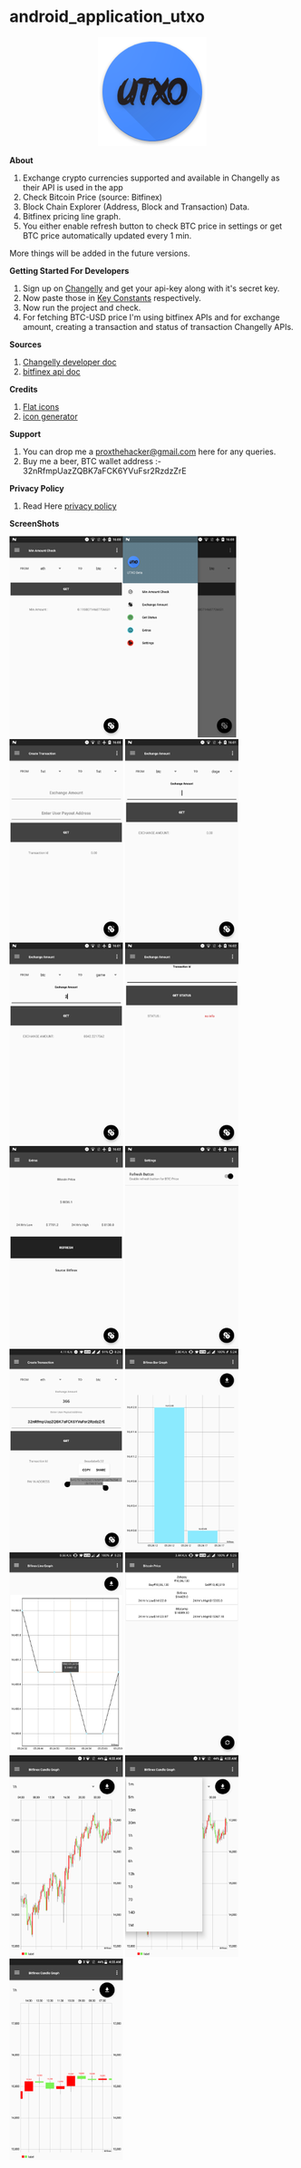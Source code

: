 # android_application_utxo 
<p align="center"> <img src="https://raw.githubusercontent.com/percy-g2/android_application_utxo/master/app/src/main/res/mipmap-xxxhdpi/ic_launcher.png?raw=true"/></p>

**About**
1. Exchange crypto currencies supported and available in Changelly as their API is used in the app
2. Check Bitcoin Price (source: Bitfinex)
3. Block Chain Explorer (Address, Block and Transaction) Data.
4. Bitfinex pricing line graph.
5. You either enable refresh button to check BTC price in settings or get BTC price automatically updated every 1 min.

More things will be added in the future versions.


**Getting Started For Developers**

1. Sign up on [Changelly](https://changelly.com/) and get your api-key along with it's secret key.
2. Now paste those in [Key Constants](https://github.com/percy-g2/android_application_utxo/blob/master/app/src/main/java/com/androidevlinux/percy/UTXO/utils/Constants.java) respectively.
3. Now run the project and check.
4. For fetching BTC-USD price I'm using bitfinex APIs and for exchange amount, creating a transaction and status of transaction Changelly APIs.

**Sources**
1. [Changelly developer doc](https://changelly.com/developers)
2. [bitfinex api doc](https://bitfinex.readme.io/v1/docs)

**Credits**

1. [Flat icons](http://flaticon.com/)
2. [icon generator](https://romannurik.github.io/AndroidAssetStudio/icons-launcher.html#foreground.type=clipart&foreground.clipart=android&foreground.space.trim=1&foreground.space.pad=0.25&foreColor=rgba(96%2C%20125%2C%20139%2C%200)&backColor=rgb(68%2C%20138%2C%20255)&crop=0&backgroundShape=square&effects=none&name=ic_launcher)

**Support**
1. You can drop me a proxthehacker@gmail.com here for any queries.
2. Buy me a beer, BTC  wallet address :- 32nRfmpUazZQBK7aFCK6YVuFsr2RzdzZrE

**Privacy Policy**
1. Read Here [privacy policy](https://github.com/percy-g2/android_application_utxo/blob/master/privacy_policy.html)

**ScreenShots**

<img width="200" alt="portfolio_view" src="https://github.com/percy-g2/android_application_utxo/blob/develop/screenshots/1.png"><img width="200" alt="portfolio_view" src="https://github.com/percy-g2/android_application_utxo/blob/develop/screenshots/2.png">
<img width="200" alt="portfolio_view" src="https://github.com/percy-g2/android_application_utxo/blob/develop/screenshots/3.png">
<img width="200" alt="portfolio_view" src="https://github.com/percy-g2/android_application_utxo/blob/develop/screenshots/4.png">
<img width="200" alt="portfolio_view" src="https://github.com/percy-g2/android_application_utxo/blob/develop/screenshots/5.png">
<img width="200" alt="portfolio_view" src="https://github.com/percy-g2/android_application_utxo/blob/develop/screenshots/6.png">
<img width="200" alt="portfolio_view" src="https://github.com/percy-g2/android_application_utxo/blob/develop/screenshots/7.png">
<img width="200" alt="portfolio_view" src="https://github.com/percy-g2/android_application_utxo/blob/develop/screenshots/8.png">
<img width="200" alt="portfolio_view" src="https://github.com/percy-g2/android_application_utxo/blob/develop/screenshots/9.jpg">
<img width="200" alt="portfolio_view" src="https://github.com/percy-g2/android_application_utxo/blob/develop/screenshots/10.jpg">
<img width="200" alt="portfolio_view" src="https://github.com/percy-g2/android_application_utxo/blob/develop/screenshots/11.jpg">
<img width="200" alt="portfolio_view" src="https://github.com/percy-g2/android_application_utxo/blob/develop/screenshots/12.jpg">
<img width="200" alt="portfolio_view" src="https://github.com/percy-g2/android_application_utxo/blob/develop/screenshots/13.png">
<img width="200" alt="portfolio_view" src="https://github.com/percy-g2/android_application_utxo/blob/develop/screenshots/14.png">
<img width="200" alt="portfolio_view" src="https://github.com/percy-g2/android_application_utxo/blob/develop/screenshots/15.png">
